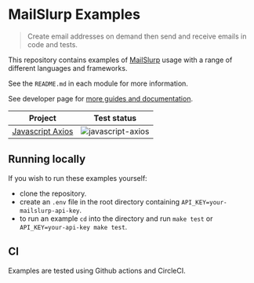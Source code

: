 # MailSlurp Examples

> Create email addresses on demand then send and receive emails in code and tests.

This repository contains examples of [MailSlurp](https://www.mailslurp.com) usage with a range of different languages and frameworks.

See the `README.md` in each module for more information.

See developer page for [more guides and documentation](https://www.mailslurp.com/developers/).


| Project | Test status |
| --- | --- | 
| [Javascript Axios](./javascript-axios) | ![javascript-axios](https://github.com/mailslurp/examples/actions/workflows/javascript-axios.yml/badge.svg?branch=master) |         


## Running locally
If you wish to run these examples yourself:
- clone the repository. 
- create an `.env` file in the root directory containing `API_KEY=your-mailslurp-api-key`. 
- to run an example `cd` into the directory and run `make test` or `API_KEY=your-api-key make test`.

## CI
Examples are tested using Github actions and CircleCI.
